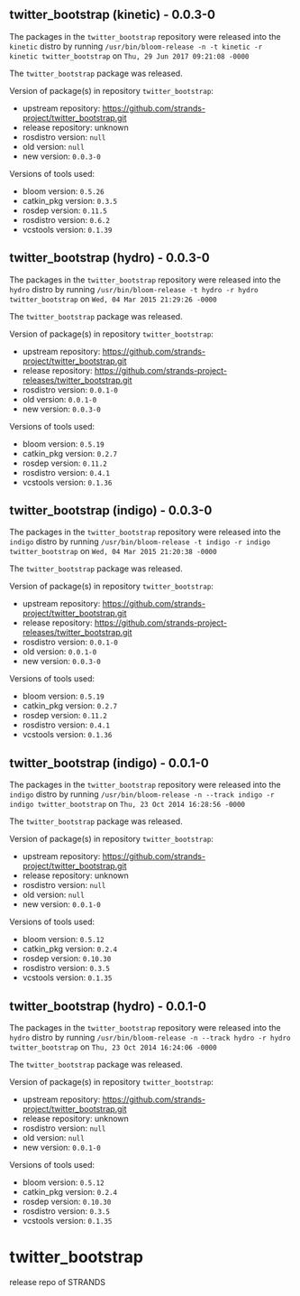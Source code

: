 ## twitter_bootstrap (kinetic) - 0.0.3-0

The packages in the `twitter_bootstrap` repository were released into the `kinetic` distro by running `/usr/bin/bloom-release -n -t kinetic -r kinetic twitter_bootstrap` on `Thu, 29 Jun 2017 09:21:08 -0000`

The `twitter_bootstrap` package was released.

Version of package(s) in repository `twitter_bootstrap`:

- upstream repository: https://github.com/strands-project/twitter_bootstrap.git
- release repository: unknown
- rosdistro version: `null`
- old version: `null`
- new version: `0.0.3-0`

Versions of tools used:

- bloom version: `0.5.26`
- catkin_pkg version: `0.3.5`
- rosdep version: `0.11.5`
- rosdistro version: `0.6.2`
- vcstools version: `0.1.39`


## twitter_bootstrap (hydro) - 0.0.3-0

The packages in the `twitter_bootstrap` repository were released into the `hydro` distro by running `/usr/bin/bloom-release -t hydro -r hydro twitter_bootstrap` on `Wed, 04 Mar 2015 21:29:26 -0000`

The `twitter_bootstrap` package was released.

Version of package(s) in repository `twitter_bootstrap`:
- upstream repository: https://github.com/strands-project/twitter_bootstrap.git
- release repository: https://github.com/strands-project-releases/twitter_bootstrap.git
- rosdistro version: `0.0.1-0`
- old version: `0.0.1-0`
- new version: `0.0.3-0`

Versions of tools used:
- bloom version: `0.5.19`
- catkin_pkg version: `0.2.7`
- rosdep version: `0.11.2`
- rosdistro version: `0.4.1`
- vcstools version: `0.1.36`


## twitter_bootstrap (indigo) - 0.0.3-0

The packages in the `twitter_bootstrap` repository were released into the `indigo` distro by running `/usr/bin/bloom-release -t indigo -r indigo twitter_bootstrap` on `Wed, 04 Mar 2015 21:20:38 -0000`

The `twitter_bootstrap` package was released.

Version of package(s) in repository `twitter_bootstrap`:
- upstream repository: https://github.com/strands-project/twitter_bootstrap.git
- release repository: https://github.com/strands-project-releases/twitter_bootstrap.git
- rosdistro version: `0.0.1-0`
- old version: `0.0.1-0`
- new version: `0.0.3-0`

Versions of tools used:
- bloom version: `0.5.19`
- catkin_pkg version: `0.2.7`
- rosdep version: `0.11.2`
- rosdistro version: `0.4.1`
- vcstools version: `0.1.36`


## twitter_bootstrap (indigo) - 0.0.1-0

The packages in the `twitter_bootstrap` repository were released into the `indigo` distro by running `/usr/bin/bloom-release -n --track indigo -r indigo twitter_bootstrap` on `Thu, 23 Oct 2014 16:28:56 -0000`

The `twitter_bootstrap` package was released.

Version of package(s) in repository `twitter_bootstrap`:
- upstream repository: https://github.com/strands-project/twitter_bootstrap.git
- release repository: unknown
- rosdistro version: `null`
- old version: `null`
- new version: `0.0.1-0`

Versions of tools used:
- bloom version: `0.5.12`
- catkin_pkg version: `0.2.4`
- rosdep version: `0.10.30`
- rosdistro version: `0.3.5`
- vcstools version: `0.1.35`


## twitter_bootstrap (hydro) - 0.0.1-0

The packages in the `twitter_bootstrap` repository were released into the `hydro` distro by running `/usr/bin/bloom-release -n --track hydro -r hydro twitter_bootstrap` on `Thu, 23 Oct 2014 16:24:06 -0000`

The `twitter_bootstrap` package was released.

Version of package(s) in repository `twitter_bootstrap`:
- upstream repository: https://github.com/strands-project/twitter_bootstrap.git
- release repository: unknown
- rosdistro version: `null`
- old version: `null`
- new version: `0.0.1-0`

Versions of tools used:
- bloom version: `0.5.12`
- catkin_pkg version: `0.2.4`
- rosdep version: `0.10.30`
- rosdistro version: `0.3.5`
- vcstools version: `0.1.35`


twitter_bootstrap
=================

release repo of STRANDS
